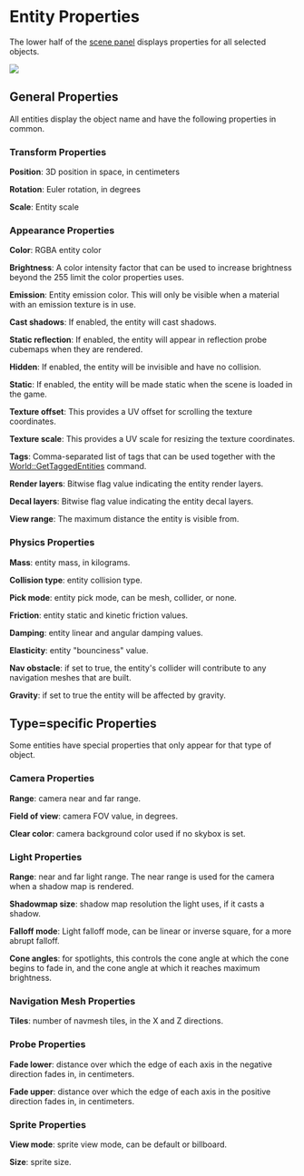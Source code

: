 # Entity Properties

The lower half of the [scene panel](scenepanel.md) displays properties for all selected objects.

![](https://github.com/UltraEngine/Documentation/blob/master/Images/entityproperties.png?raw=true)

## General Properties

All entities display the object name and have the following properties in common.

### Transform Properties

**Position**: 3D position in space, in centimeters

**Rotation**: Euler rotation, in degrees

**Scale**: Entity scale

### Appearance Properties

**Color**: RGBA entity color

**Brightness**: A color intensity factor that can be used to increase brightness beyond the 255 limit the color properties uses.

**Emission**: Entity emission color. This will only be visible when a material with an emission texture is in use.

**Cast shadows**: If enabled, the entity will cast shadows.

**Static reflection**: If enabled, the entity will appear in reflection probe cubemaps when they are rendered.

**Hidden**: If enabled, the entity will be invisible and have no collision.

**Static**: If enabled, the entity will be made static when the scene is loaded in the game.

**Texture offset**: This provides a UV offset for scrolling the texture coordinates.

**Texture scale**: This provides a UV scale for resizing the texture coordinates.

**Tags**: Comma-separated list of tags that can be used together with the [World::GetTaggedEntities](World_GetTaggedEntities) command.

**Render layers**: Bitwise flag value indicating the entity render layers.

**Decal layers**: Bitwise flag value indicating the entity decal layers.

**View range**: The maximum distance the entity is visible from.

### Physics Properties

**Mass**: entity mass, in kilograms.

**Collision type**: entity collision type.

**Pick mode**: entity pick mode, can be mesh, collider, or none.

**Friction**: entity static and kinetic friction values.

**Damping**: entity linear and angular damping values.

**Elasticity**: entity "bounciness" value.

**Nav obstacle**: if set to true, the entity's collider will contribute to any navigation meshes that are built.

**Gravity**: if set to true the entity will be affected by gravity.

## Type=specific Properties

Some entities have special properties that only appear for that type of object.

### Camera Properties

**Range**: camera near and far range.

**Field of view**: camera FOV value, in degrees.

**Clear color**: camera background color used if no skybox is set.

### Light Properties

**Range**: near and far light range. The near range is used for the camera when a shadow map is rendered.

**Shadowmap size**: shadow map resolution the light uses, if it casts a shadow.

**Falloff mode**: Light falloff mode, can be linear or inverse square, for a more abrupt falloff.

**Cone angles**: for spotlights, this controls the cone angle at which the cone begins to fade in, and the cone angle at which it reaches maximum brightness.

### Navigation Mesh Properties

**Tiles**: number of navmesh tiles, in the X and Z directions.



### Probe Properties

**Fade lower**: distance over which the edge of each axis in the negative direction fades in, in centimeters.

**Fade upper**: distance over which the edge of each axis in the positive direction fades in, in centimeters.

### Sprite Properties

**View mode**: sprite view mode, can be default or billboard.

**Size**: sprite size.






